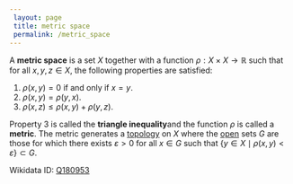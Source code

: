 ```yaml
---
 layout: page
 title: metric space
 permalink: /metric_space
---
```


A **metric space** is a set $X$ together with a function $\rho: X\times X \to \mathbb R$ such that for all $x,y,z \in X$, the following properties are satisfied:
1. $\rho(x,y) = 0$ if and only if $x=y$.
2. $\rho(x,y) = \rho(y,x)$.
3. $\rho(x,z) \leq \rho(x,y) + \rho(y,z)$. 

Property 3 is called the **triangle inequality**and the function $\rho$ is called a **metric**. The metric generates a [topology](https://defsmath.github.io/DefsMath/topological_space) on $X$ where the [open](https://defsmath.github.io/DefsMath/open) sets $G$ are those for which there exists $\varepsilon > 0$  for all $x \in G$ such that $\{y\in X\mid \rho(x,y) < \varepsilon\}\subset G$.

Wikidata ID: [Q180953](https://www.wikidata.org/wiki/Q180953)